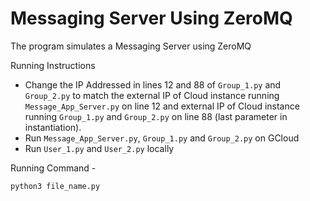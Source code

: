 # Messaging Server Using ZeroMQ

The program simulates a Messaging Server using ZeroMQ

Running Instructions

- Change the IP Addressed in lines 12 and 88 of `Group_1.py` and `Group_2.py` to match the external IP of Cloud instance running `Message_App_Server.py` on line 12 and external IP of Cloud instance running `Group_1.py` and `Group_2.py` on line 88 (last parameter in instantiation).
- Run `Message_App_Server.py`, `Group_1.py` and `Group_2.py` on GCloud
- Run `User_1.py` and `User_2.py` locally

Running Command - 

`python3 file_name.py`

